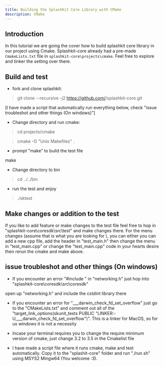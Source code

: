 ```yaml
---
title: Building the SplashKit Core Library with CMake
description: CMake
---
```


  
## Introduction

  

In this tutorial we are going the cover how to build splashkit core library in our project using Cmake. Splashkit-core already had a pre-made `CmakeLists.txt` file in `splashkit-core\projects\cmake`. Feel free to explore and tinker the setting over there.
  

## Build and test

- fork and clone splashkit:

>git clone --recursive -j2 https://github.com/<username>/splashkit-core.git

[I have made a script that automatically run everything below, check "issue troubleshot and other things (On windows)"]

- Change directory and run cmake:

>cd projects/cmake

>cmake -G "Unix Makefiles" .

- prompt "make" to build the test file

make

- Change directory to bin

>cd ../../bin

- run the test and enjoy

>./sktest

  

## Make changes or addition to the test

If you like to add feature or make changes to the test file feel free to hop in "splashkit-core\coresdk\src\test" and make changes there. For the menu changes (assume that is what you are looking for ), you can either you can add a new cpp file, add the header in "test_main.h" then change the menu in "test_main.cpp" or change the "test_main.cpp" code in your hearts desire then rerun the cmake and make above.

  

## issue troubleshot and other things (On windows)

- If you encounter an error "#include <cstdint>" in "networking.h" just hop into "splashkit-core\coresdk\src\coresdk"

open up "networking.h" and include the cstdint library there

- If you encounter an error for "___darwin_check_fd_set_overflow" just go to the "CMakeLists.txt" and comment out all of the "target_link_options(skunit_tests PUBLIC "LINKER:-U,___darwin_check_fd_set_overflow")". This is a linker for MacOS, so for us windows it is not a necessity

- Incase your terminal requires you to change the require minimum version of cmake, just change 3.2 to 3.5 in the Cmakelist file

- I have made a script file where it runs cmake, make and test automatically. Copy it to the "splashit-core" folder and run "./run.sh" using MSYS2 Mingw64 (You welcome :3).
